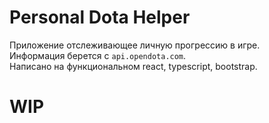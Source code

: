 # Personal Dota Helper

Приложение отслеживающее личную прогрессию в игре.  
Информация берется с `api.opendota.com`.  
Написано на функциональном react, typescript, bootstrap.

# WIP

